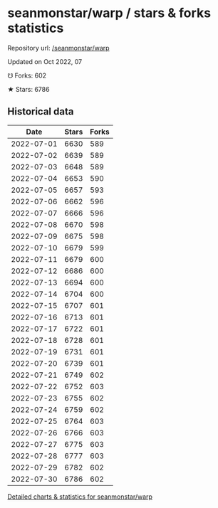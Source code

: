 # seanmonstar/warp / stars & forks statistics

Repository url: [/seanmonstar/warp](https://github.com/seanmonstar/warp)

Updated on Oct 2022, 07

☋ Forks: 602

★ Stars: 6786

## Historical data
| Date | Stars | Forks |
|------|-------|-------|
| 2022-07-01 | 6630 | 589 | 
| 2022-07-02 | 6639 | 589 | 
| 2022-07-03 | 6648 | 589 | 
| 2022-07-04 | 6653 | 590 | 
| 2022-07-05 | 6657 | 593 | 
| 2022-07-06 | 6662 | 596 | 
| 2022-07-07 | 6666 | 596 | 
| 2022-07-08 | 6670 | 598 | 
| 2022-07-09 | 6675 | 598 | 
| 2022-07-10 | 6679 | 599 | 
| 2022-07-11 | 6679 | 600 | 
| 2022-07-12 | 6686 | 600 | 
| 2022-07-13 | 6694 | 600 | 
| 2022-07-14 | 6704 | 600 | 
| 2022-07-15 | 6707 | 601 | 
| 2022-07-16 | 6713 | 601 | 
| 2022-07-17 | 6722 | 601 | 
| 2022-07-18 | 6728 | 601 | 
| 2022-07-19 | 6731 | 601 | 
| 2022-07-20 | 6739 | 601 | 
| 2022-07-21 | 6749 | 602 | 
| 2022-07-22 | 6752 | 603 | 
| 2022-07-23 | 6755 | 602 | 
| 2022-07-24 | 6759 | 602 | 
| 2022-07-25 | 6764 | 603 | 
| 2022-07-26 | 6766 | 603 | 
| 2022-07-27 | 6775 | 603 | 
| 2022-07-28 | 6777 | 603 | 
| 2022-07-29 | 6782 | 602 | 
| 2022-07-30 | 6786 | 602 | 


[Detailed charts & statistics for seanmonstar/warp](https://reviewgithub.com/rep/seanmonstar/warp)

